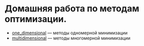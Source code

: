 <h1>Домашняя работа по методам оптимизации.</h1>
<ul>
  <li>
      <a href="http://bit.ly/2fRyDaL">one_dimensional</a> — методы одномерной минимизации
  </li>
  <li>
      <a href="http://bit.ly/2gl9lCr">multidimensional</a> — методы многомерной минимизации
  </li>
</ul>
